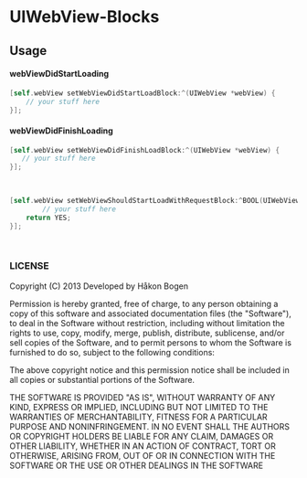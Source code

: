 UIWebView-Blocks
================


## Usage

#### webViewDidStartLoading
```objective-c
[self.webView setWebViewDidStartLoadBlock:^(UIWebView *webView) {
    // your stuff here
}];
```

#### webViewDidFinishLoading
```objective-c
[self.webView setWebViewDidFinishLoadBlock:^(UIWebView *webView) {
   // your stuff here
}];
    
            
```

```objective-c
[self.webView setWebViewShouldStartLoadWithRequestBlock:^BOOL(UIWebView *webView, NSURLRequest *request, UIWebViewNavigationType navigationType) {
        // your stuff here
    return YES;
}];

        
```


### LICENSE

Copyright (C) 2013 Developed by Håkon Bogen

Permission is hereby granted, free of charge, to any person obtaining a copy of this software and associated documentation files (the "Software"), to deal in the Software without restriction, including without limitation the rights to use, copy, modify, merge, publish, distribute, sublicense, and/or sell copies of the Software, and to permit persons to whom the Software is furnished to do so, subject to the following conditions:

The above copyright notice and this permission notice shall be included in all copies or substantial portions of the Software.

THE SOFTWARE IS PROVIDED "AS IS", WITHOUT WARRANTY OF ANY KIND, EXPRESS OR IMPLIED, INCLUDING BUT NOT LIMITED TO THE WARRANTIES OF MERCHANTABILITY, FITNESS FOR A PARTICULAR PURPOSE AND NONINFRINGEMENT. IN NO EVENT SHALL THE AUTHORS OR COPYRIGHT HOLDERS BE LIABLE FOR ANY CLAIM, DAMAGES OR OTHER LIABILITY, WHETHER IN AN ACTION OF CONTRACT, TORT OR OTHERWISE, ARISING FROM, OUT OF OR IN CONNECTION WITH THE SOFTWARE OR THE USE OR OTHER DEALINGS IN THE SOFTWARE
